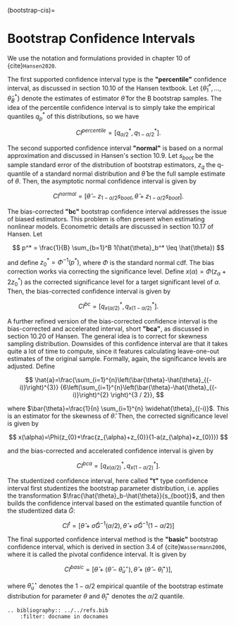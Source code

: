 (bootstrap-cis)=

# Bootstrap Confidence Intervals

We use the notation and formulations provided in chapter 10 of {cite}`Hansen2020`.

The first supported confidence interval type is the **"percentile"** confidence
interval, as discussed in section 10.10 of the Hansen textbook.
Let $\{ \hat{\theta}_1^*, ..., \hat{\theta}_B^*\}$ denote the estimates of
estimator $\hat{\theta}$ for the B bootstrap samples. The idea of the percentile
confidence interval is to simply take the empirical quantiles $q_{p}^*$ of
this distributions, so we have

$$
CI^{percentile} = [q_{\alpha/2}^*, q_{1-\alpha/2}^*].
$$

The second supported confidence interval **"normal"** is based on a normal approximation
and discussed in Hansen's section 10.9.
Let $s_{boot}$ be the sample standard error of the distribution
of bootstrap estimators, $z_q$ the q-quantile of a standard normal
distribution and $\hat{\theta}$ be the full sample estimate of $\theta$.
Then, the asymptotic normal confidence interval is given by

$$
CI^{normal} = [\hat{\theta} - z_{1- \alpha/2} s_{boot},
\hat{\theta} + z_{1- \alpha/2} s_{boot}].
$$

The bias-corrected **"bc"** bootstrap confidence interval addresses the issue of biased
estimators. This problem is often present when estimating nonlinear models. Econometric
details are discussed in section 10.17 of Hansen. Let

$$
p^* = \frac{1}{B} \sum_{b=1}^B 1(\hat{\theta}_b^* \leq \hat{\theta})
$$

and define $z_0^* = \Phi^{-1} (p^*)$, where $\Phi$ is the standard normal
cdf. The bias correction works via correcting the significance level.
Define $x(\alpha) = \Phi(z_\alpha + 2 z_0^*)$ as the corrected significance level
for a target significant level of $\alpha$. Then, the bias-corrected confidence
interval is given by

$$
CI^{bc} = [q_{x(\alpha/2)}^*, q_{x(1-\alpha/2)}^*].
$$

A further refined version of the bias-corrected confidence interval is the
bias-corrected and accelerated interval, short **"bca"**, as discussed in section 10.20
of Hansen. The general idea is to correct for skewness sampling distribution.
Downsides of this confidence interval are that it takes quite a lot of time to compute,
since it features calculating leave-one-out estimates of the original sample.
Formally, again, the significance levels are adjusted. Define

$$
\hat{a}=\frac{\sum_{i=1}^{n}\left(\bar{\theta}-\hat{\theta}_{(-i)}\right)^{3}}
{6\left(\sum_{i=1}^{n}\left(\bar{\theta}-\hat{\theta}_{(-i)}\right)^{2}
\right)^{3 / 2}},
$$

where $\bar{\theta}=\frac{1}{n} \sum_{i=1}^{n} \widehat{\theta}_{(-i)}$.
This is an estimator for the skewness of $\hat{\theta}$. Then, the corrected
significance level is given by

$$
x(\alpha)=\Phi(z_{0}+\frac{z_{\alpha}+z_{0}}{1-a(z_{\alpha}+z_{0})})
$$

and the bias-corrected and accelerated confidence interval is given by

$$
CI^{bca} = [q_{x(\alpha/2)}^*, q_{x(1-\alpha/2)}^*].
$$

The studentized confidence interval, here called **"t"** type confidence interval first
studentizes the bootstrap parameter distribution, i.e. applies the transformation
$\frac{\hat{\theta}_b-\hat{\theta}}{s_{boot}}$, and then builds
the confidence interval based on the estimated quantile function of the studentized
data $\hat{G}$:

$$
CI^{t} = \left[\hat{\theta}+\hat{\sigma} \hat{G}^{-1}(\alpha / 2),
\hat{\theta}+\hat{\sigma} \hat{G}^{-1}(1-\alpha / 2)\right]
$$

The final supported confidence interval method is the **"basic"** bootstrap confidence
interval, which is derived in section 3.4 of {cite}`Wassermann2006`, where it is called
the pivotal confidence interval. It is given by

$$
CI^{basic} = \left[\hat{\theta}+\left(\hat{\theta}-\hat{\theta}_{u}^{\star}\right), \hat{\theta}+\left(\hat{\theta}-\hat{\theta}_{l}^{\star}\right)\right],
$$

where $\hat{\theta}_{u}^{\star}$ denotes the $1-\alpha/2$ empirical quantile
of the bootstrap estimate distribution for parameter $\theta$ and
$\hat{\theta}_{l}^{\star}$ denotes the $\alpha/2$ quantile.

```{eval-rst}
.. bibliography:: ../../refs.bib
    :filter: docname in docnames
```
